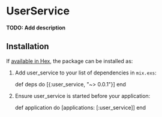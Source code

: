 # UserService

**TODO: Add description**

## Installation

If [available in Hex](https://hex.pm/docs/publish), the package can be installed as:

  1. Add user_service to your list of dependencies in `mix.exs`:

        def deps do
          [{:user_service, "~> 0.0.1"}]
        end

  2. Ensure user_service is started before your application:

        def application do
          [applications: [:user_service]]
        end

